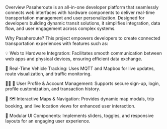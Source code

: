 Overview
Pasaheroute is an all-in-one developer platform that seamlessly connects web interfaces with hardware components to deliver real-time transportation management and user personalization. Designed for developers building dynamic transit solutions, it simplifies integration, data flow, and user engagement across complex systems.

Why Pasaheroute?
This project empowers developers to create connected transportation experiences with features such as:

💡 Web to Hardware Integration: Facilitates smooth communication between web apps and physical devices, ensuring efficient data exchange.

📱 Real-Time Vehicle Tracking: Uses MQTT and Mapbox for live updates, route visualization, and traffic monitoring.

🧑‍💼 🔐 User Profile & Account Management: Supports secure sign-up, login, profile customization, and transaction history.

🎯 🗺️ Interactive Maps & Navigation: Provides dynamic map modals, trip booking, and live location views for enhanced user interaction.

🧩 Modular UI Components: Implements sliders, toggles, and responsive layouts for an engaging user experience.
